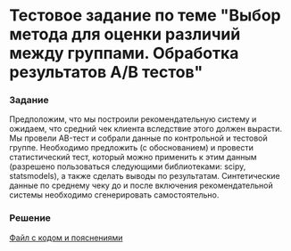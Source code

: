 # Тестовое задание по теме "Выбор метода для оценки различий между группами. Обработка результатов A/B тестов"

### Задание
Предположим, что мы построили рекомендательную систему и ожидаем, что средний чек клиента вследствие этого должен вырасти. Мы провели AB-тест и собрали данные по контрольной и тестовой группе. Необходимо предложить (с обоснованием) и провести статистический тест, который можно применить к этим данным (разрешено пользоваться следующими библиотеками: scipy, statsmodels), а также сделать выводы по результатам.
Синтетические данные по среднему чеку до и после включения рекомендательной системы необходимо сгенерировать самостоятельно.

### Решение
[Файл с кодом и пояснениями](/Projects/10_Test_task/Task_2/Solution.ipynb)
